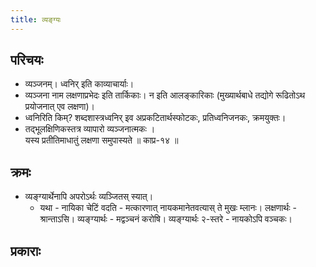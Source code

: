 ```yaml
---
title: व्यङ्ग्यः
---
```


## परिचयः
- व्यञ्जनम्। ध्वनिर् इति काव्याचार्याः।
- व्यञ्जना नाम लक्षणाप्रभेदः इति तार्किकाः। न इति आलङ्कारिकाः (मुख्यार्थबाधे तद्योगे रूढितोऽथ प्रयोजनात् एव लक्षणा)।
- ध्वनिरिति किम्? शब्दशास्त्रध्वनिर् इव अप्रकटितार्थस्फोटकः, प्रतिध्वनिजनकः, क्रमयुक्तः।
- तद्भूलक्षिणिकस्तत्र व्यापारो व्यञ्जनात्मकः ।  
  यस्य प्रतीतिमाधातुं लक्षणा समुपास्यते ॥ काप्र-१४ ॥
  
## क्रमः
- व्यङ्ग्यार्थेनापि अपरोऽर्थः व्यञ्जितस् स्यात्। 
  - यथा - नायिका चेटिं वदति - मत्कारणात् नायकमानेतवत्यास् ते मुखः‌ म्लानः। लक्षणार्थः - श्रान्ताऽसि। व्यङ्ग्यार्थः - मद्वञ्चनं करोषि। व्यङ्ग्यार्थः २-स्तरे - नायकोऽपि वञ्चकः।


## प्रकाराः
<div class="spreadsheet" src="../vyangyaH.json"> </div>  

